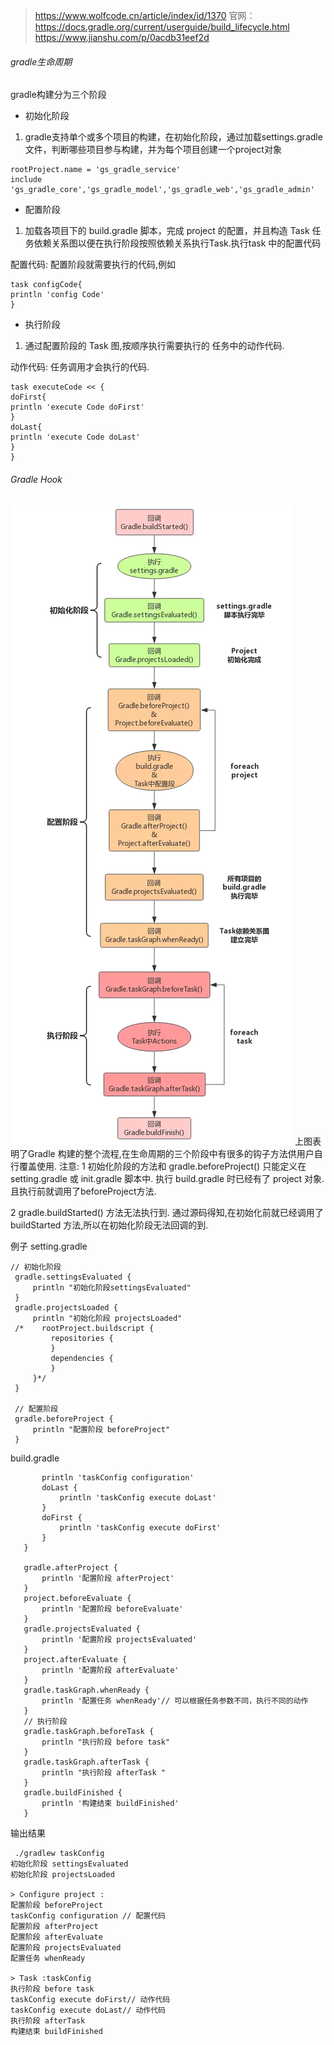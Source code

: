 >https://www.wolfcode.cn/article/index/id/1370
官网：https://docs.gradle.org/current/userguide/build_lifecycle.html
https://www.jianshu.com/p/0acdb31eef2d

###### gradle生命周期
gradle构建分为三个阶段
* 初始化阶段
1. gradle支持单个或多个项目的构建，在初始化阶段，通过加载settings.gradle文件，判断哪些项目参与构建，并为每个项目创建一个project对象
```
rootProject.name = 'gs_gradle_service'
include 'gs_gradle_core','gs_gradle_model','gs_gradle_web','gs_gradle_admin'
```
* 配置阶段
1. 加载各项目下的 build.gradle 脚本，完成 project 的配置，并且构造 Task 任务依赖关系图以便在执行阶段按照依赖关系执行Task.执行task 中的配置代码

配置代码: 配置阶段就需要执行的代码,例如
```
task configCode{
println 'config Code'
}
```
* 执行阶段
1. 通过配置阶段的 Task 图,按顺序执行需要执行的 任务中的动作代码.

动作代码: 任务调用才会执行的代码.
```
task executeCode << {
doFirst{
println 'execute Code doFirst'
}
doLast{
println 'execute Code doLast'
}
}
```

###### Gradle Hook
![tt](../picture/gradle生命周期.png "tt")
上图表明了Gradle 构建的整个流程,在生命周期的三个阶段中有很多的钩子方法供用户自行覆盖使用.
注意:
1 初始化阶段的方法和 gradle.beforeProject() 只能定义在 setting.gradle 或 init.gradle 脚本中.
执行 build.gradle 时已经有了 project 对象.且执行前就调用了beforeProject方法.

2 gradle.buildStarted() 方法无法执行到.
通过源码得知,在初始化前就已经调用了 buildStarted 方法,所以在初始化阶段无法回调的到.

例子
setting.gradle
```
​// 初始化阶段
 gradle.settingsEvaluated {
     println "初始化阶段settingsEvaluated"
 }
 gradle.projectsLoaded {
     println "初始化阶段 projectsLoaded"
 /*    rootProject.buildscript {
         repositories {
         }
         dependencies {
         }
     }*/
 }
 
 // 配置阶段
 gradle.beforeProject {
     println "配置阶段 beforeProject"
 }
```
build.gradle
```task taskConfig {
       println 'taskConfig configuration'
       doLast {
           println 'taskConfig execute doLast'
       }
       doFirst {
           println 'taskConfig execute doFirst'
       }
   }
   
   gradle.afterProject {
       println '配置阶段 afterProject'
   }
   project.beforeEvaluate {
       println '配置阶段 beforeEvaluate'
   }
   gradle.projectsEvaluated {
       println '配置阶段 projectsEvaluated'
   }
   project.afterEvaluate {
       println '配置阶段 afterEvaluate'
   }
   gradle.taskGraph.whenReady {
       println '配置任务 whenReady'// 可以根据任务参数不同，执行不同的动作
   }
   // 执行阶段
   gradle.taskGraph.beforeTask {
       println "执行阶段 before task"
   }
   gradle.taskGraph.afterTask {
       println "执行阶段 afterTask "
   }
   gradle.buildFinished {
       println '构建结束 buildFinished'
   }
```
输出结果
```
 ./gradlew taskConfig
初始化阶段 settingsEvaluated
初始化阶段 projectsLoaded

> Configure project :
配置阶段 beforeProject
taskConfig configuration // 配置代码
配置阶段 afterProject
配置阶段 afterEvaluate
配置阶段 projectsEvaluated
配置任务 whenReady

> Task :taskConfig
执行阶段 before task
taskConfig execute doFirst// 动作代码
taskConfig execute doLast// 动作代码
执行阶段 afterTask 
构建结束 buildFinished
```
